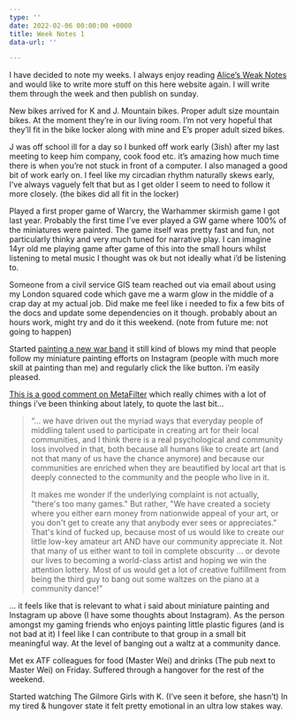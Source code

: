 ```yaml
---
type: ''
date: 2022-02-06 00:00:00 +0000
title: Week Notes 1
data-url: ''

---
```

I have decided to note my weeks. I always enjoy reading [Alice’s Weak Notes](https://alicebartlett.co.uk/blog/weaknotes  )  and would like to write more stuff on this here website again. I will write them through the week and then publish on sunday.

New bikes arrived for K and J. Mountain bikes. Proper adult size mountain bikes. At the moment they’re in our living room. I’m not very hopeful that they’ll fit in the bike locker along with mine and E’s proper adult sized bikes.

J was off school ill for a day so I bunked off work early (3ish) after my last meeting to keep him company, cook food etc. it’s amazing how much time there is when you’re not stuck in front of a computer. I also managed a good bit of work early on. I feel like my circadian rhythm naturally skews early, I’ve always vaguely felt that but as I get older I seem to need to follow it more closely. (the bikes did all fit in the locker)

Played a first proper game of Warcry, the Warhammer skirmish game I got last year. Probably the first time I’ve ever played a GW game where 100% of the miniatures were painted. The game itself was pretty fast and fun, not particularly thinky and very much tuned for narrative play. I can imagine 14yr old me playing game after game of this into the small hours whilst listening to metal music I thought was ok but not ideally what i’d be listening to.

Someone from a civil service GIS team reached out via email about using my London squared code which gave me a warm glow in the middle of a crap day at my actual job. Did make me feel like i needed to fix a few bits of the docs and update some dependencies on it though. probably about an hours work, might try and do it this weekend. (note from future me: not going to happen)

Started [painting a new war band](https://www.instagram.com/p/CZiHBBqIWX4/?utm_medium=copy_link) it still kind of blows my mind that people follow my miniature painting efforts on Instagram (people with much more skill at painting than me) and regularly click the like button. i’m easily pleased.

[This is a good comment on MetaFilter](https://www.metafilter.com/194250/30-games-a-day#8204646) which really chimes with a lot of things i’ve been thinking about lately, to quote the last bit…

> “… we have driven out the myriad ways that everyday people of middling talent used to participate in creating art for their local communities, and I think there is a real psychological and community loss involved in that, both because all humans like to create art (and not that many of us have the chance anymore) and because our communities are enriched when they are beautified by local art that is deeply connected to the community and the people who live in it.
>
> It makes me wonder if the underlying complaint is not actually, "there's too many games." But rather, "We have created a society where you either earn money from nationwide appeal of your art, or you don't get to create any that anybody ever sees or appreciates." That's kind of fucked up, because most of us would like to create our little low-key amateur art AND have our community appreciate it. Not that many of us either want to toil in complete obscurity … or devote our lives to becoming a world-class artist and hoping we win the attention lottery. Most of us would get a lot of creative fulfillment from being the third guy to bang out some waltzes on the piano at a community dance!” 

… it feels like that is relevant to what i said about miniature painting and Instagram up above (I have some thoughts about Instagram). As the person amongst my gaming friends who enjoys painting little plastic figures (and is not bad at it) I feel like I can contribute to that group in a small bit meaningful way. At the level of banging out a waltz at a community dance.

Met ex ATF colleagues for food (Master Wei) and drinks (The pub next to Master Wei) on Friday. Suffered through a hangover for the rest of the weekend.

Started watching The Gilmore Girls with K. (I’ve seen it before, she hasn’t) In my tired & hungover state it felt pretty emotional in an ultra low stakes way.